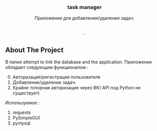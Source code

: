 <!-- Improved compatibility of back to top link: See: https://github.com/othneildrew/Best-README-Template/pull/73 -->
<a name="readme-top"></a>
<!--
*** Thanks for checking out the Best-README-Template. If you have a suggestion
*** that would make this better, please fork the repo and create a pull request
*** or simply open an issue with the tag "enhancement".
*** Don't forget to give the project a star!
*** Thanks again! Now go create something AMAZING! :D
-->



<!-- PROJECT SHIELDS -->
<!--
*** I'm using markdown "reference style" links for readability.
*** Reference links are enclosed in brackets [ ] instead of parentheses ( ).
*** See the bottom of this document for the declaration of the reference variables
*** for contributors-url, forks-url, etc. This is an optional, concise syntax you may use.
*** https://www.markdownguide.org/basic-syntax/#reference-style-links
-->




<!-- PROJECT LOGO -->
<br />
<div align="center">
  <a href="https://github.com/github_username/repo_name">
   
  </a>

<h3 align="center">task manager</h3>

  <p align="center">
    Приложение для добавления/удаления задач. 
    <br />
    <br />
    <br />
    ·
    ·
  </p>
</div>



<!-- TABLE OF CONTENTS -->




<!-- ABOUT THE PROJECT -->
## About The Project


В папке attempt to link the database and the application. 
Приложение обладает следующим функционалом : 

0. Авторизация/регистрация пользователя 
1. Добавление/удаление задач. 
2. Крайне топорная авторизация через ВК( API под Python не существует)

Используемое : 
1. requests  
2. PySimpleGUI  
3. pymysql  





